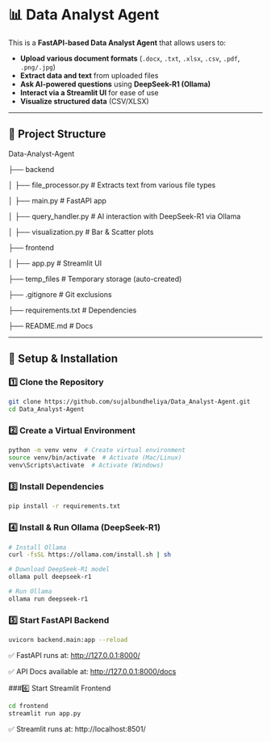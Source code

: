 # 📊 Data Analyst Agent

This is a **FastAPI-based Data Analyst Agent** that allows users to:
- **Upload various document formats** (`.docx`, `.txt`, `.xlsx`, `.csv`, `.pdf`, `.png/.jpg`)
- **Extract data and text** from uploaded files
- **Ask AI-powered questions** using **DeepSeek-R1 (Ollama)**
- **Interact via a Streamlit UI** for ease of use
- **Visualize structured data** (CSV/XLSX)

---

## 📂 **Project Structure**

Data-Analyst-Agent

├── backend 

│   ├── file_processor.py    # Extracts text from various file types 

│   ├── main.py             # FastAPI app

│   ├── query_handler.py    # AI interaction with DeepSeek-R1 via Ollama

│   ├── visualization.py    # Bar & Scatter plots

├── frontend

│   ├── app.py             # Streamlit UI

├── temp_files              # Temporary storage (auto-created)

├── .gitignore             # Git exclusions

├── requirements.txt        # Dependencies

├── README.md              # Docs



---

## 🚀 **Setup & Installation**

### **1️⃣ Clone the Repository**
```bash
git clone https://github.com/sujalbundheliya/Data_Analyst-Agent.git
cd Data_Analyst-Agent
```

### 2️⃣ Create a Virtual Environment

```bash
python -m venv venv  # Create virtual environment
source venv/bin/activate  # Activate (Mac/Linux)
venv\Scripts\activate  # Activate (Windows)
```

### 3️⃣ Install Dependencies

```bash
pip install -r requirements.txt
```

### 4️⃣ Install & Run Ollama (DeepSeek-R1)

```bash
# Install Ollama
curl -fsSL https://ollama.com/install.sh | sh

# Download DeepSeek-R1 model
ollama pull deepseek-r1

# Run Ollama
ollama run deepseek-r1
```

### 5️⃣ Start FastAPI Backend

```bash
uvicorn backend.main:app --reload
```

✅ FastAPI runs at: http://127.0.0.1:8000/

✅ API Docs available at: http://127.0.0.1:8000/docs

###6️⃣ Start Streamlit Frontend

```bash
cd frontend
streamlit run app.py
```

✅ Streamlit runs at: http://localhost:8501/


